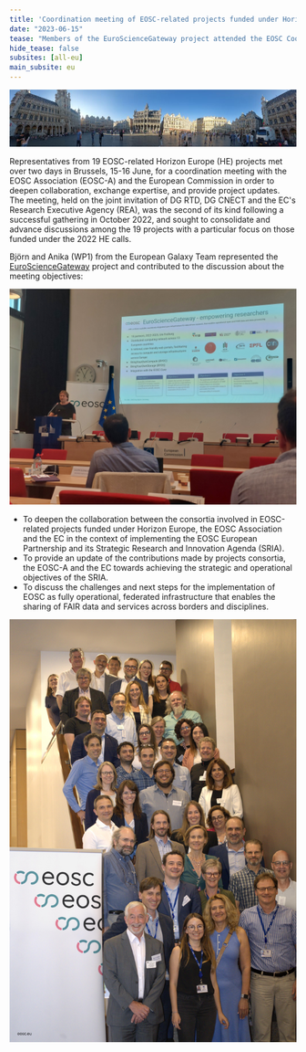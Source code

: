 ```yaml
---
title: 'Coordination meeting of EOSC-related projects funded under Horizon Europe'
date: "2023-06-15"
tease: "Members of the EuroScienceGateway project attended the EOSC Coordination meeting in Brussels"
hide_tease: false
subsites: [all-eu]
main_subsite: eu
---
```


![Brussels](images/Brussels.jpg)

Representatives from 19 EOSC-related Horizon Europe (HE) projects met over two days in Brussels, 15-16 June, for a coordination meeting with the EOSC Association (EOSC-A) and the European Commission in order to deepen collaboration, exchange expertise, and provide project updates. The meeting, held on the joint invitation of DG RTD, DG CNECT and the EC's Research Executive Agency (REA), was the second of its kind following a successful gathering in October 2022, and sought to consolidate and advance discussions among the 19 projects with a particular focus on those funded under the 2022 HE calls.

Björn and Anika (WP1) from the European Galaxy Team represented the [EuroScienceGateway](https://galaxyproject.org/projects/esg) project and contributed to the discussion about the meeting objectives:

![Talk](images/talk.jpg)


- To deepen the collaboration between the consortia involved in EOSC-related projects funded
under Horizon Europe, the EOSC Association and the EC in the context of implementing the EOSC
European Partnership and its Strategic Research and Innovation Agenda (SRIA).
- To provide an update of the contributions made by projects consortia, the EOSC-A and the EC
towards achieving the strategic and operational objectives of the SRIA.
- To discuss the challenges and next steps for the implementation of EOSC as fully operational,
federated infrastructure that enables the sharing of FAIR data and services across borders and
disciplines.

![EOSCgroup](images/group.jpg)

